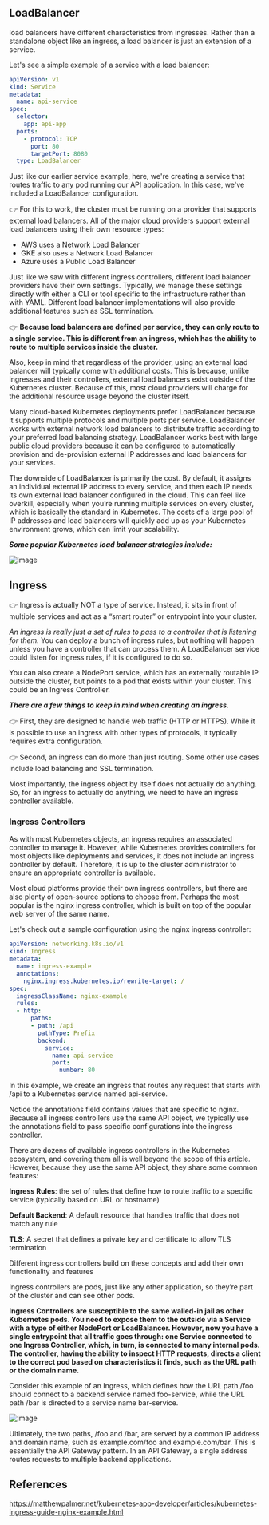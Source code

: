 ## LoadBalancer

load balancers have different characteristics from ingresses. Rather than a standalone object like an ingress, a load balancer is just an extension of a service.

Let's see a simple example of a service with a load balancer:

```yaml
apiVersion: v1
kind: Service
metadata:
  name: api-service
spec:
  selector:
    app: api-app
  ports:
    - protocol: TCP
      port: 80
      targetPort: 8080
  type: LoadBalancer
```

Just like our earlier service example, here, we're creating a service that routes traffic to any pod running our API application. In this case, we've included a LoadBalancer configuration.

👉 For this to work, the cluster must be running on a provider that supports external load balancers. All of the major cloud providers support external load balancers using their own resource types:

- AWS uses a Network Load Balancer
- GKE also uses a Network Load Balancer
- Azure uses a Public Load Balancer

Just like we saw with different ingress controllers, different load balancer providers have their own settings. Typically, we manage these settings directly with either a CLI or tool specific to the infrastructure rather than with YAML. Different load balancer implementations will also provide additional features such as SSL termination.

👉 **Because load balancers are defined per service, they can only route to a single service. This is different from an ingress, which has the ability to route to multiple services inside the cluster.**

Also, keep in mind that regardless of the provider, using an external load balancer will typically come with additional costs. This is because, unlike ingresses and their controllers, external load balancers exist outside of the Kubernetes cluster. Because of this, most cloud providers will charge for the additional resource usage beyond the cluster itself.


Many cloud-based Kubernetes deployments prefer LoadBalancer because it supports multiple protocols and multiple ports per service. LoadBalancer works with external network load balancers to distribute traffic according to your preferred load balancing strategy. LoadBalancer works best with large public cloud providers because it can be configured to automatically provision and de-provision external IP addresses and load balancers for your services.

The downside of LoadBalancer is primarily the cost. By default, it assigns an individual external IP address to every service, and then each IP needs its own external load balancer configured in the cloud. This can feel like overkill, especially when you’re running multiple services on every cluster, which is basically the standard in Kubernetes. The costs of a large pool of IP addresses and load balancers will quickly add up as your Kubernetes environment grows, which can limit your scalability.

***Some popular Kubernetes load balancer strategies include:***

![image](https://user-images.githubusercontent.com/33947539/187860028-f1ea40c7-7543-4e4b-88bb-676980a14780.png)

## Ingress

👉 Ingress is actually NOT a type of service. Instead, it sits in front of multiple services and act as a “smart router” or entrypoint into your cluster.

*An ingress is really just a set of rules to pass to a controller that is listening for them.*
You can deploy a bunch of ingress rules, but nothing will happen unless you have a controller that can process them. A LoadBalancer service could listen for ingress rules, if it is configured to do so.

You can also create a NodePort service, which has an externally routable IP outside the cluster, but points to a pod that exists within your cluster. This could be an Ingress Controller.

***There are a few things to keep in mind when creating an ingress.***

👉 First, they are designed to handle web traffic (HTTP or HTTPS). While it is possible to use an ingress with other types of protocols, it typically requires extra configuration.

👉 Second, an ingress can do more than just routing. Some other use cases include load balancing and SSL termination.

Most importantly, the ingress object by itself does not actually do anything. So, for an ingress to actually do anything, we need to have an ingress controller available.

### Ingress Controllers
As with most Kubernetes objects, an ingress requires an associated controller to manage it. However, while Kubernetes provides controllers for most objects like deployments and services, it does not include an ingress controller by default. Therefore, it is up to the cluster administrator to ensure an appropriate controller is available.

Most cloud platforms provide their own ingress controllers, but there are also plenty of open-source options to choose from. Perhaps the most popular is the nginx ingress controller, which is built on top of the popular web server of the same name.

Let's check out a sample configuration using the nginx ingress controller:

```yaml
apiVersion: networking.k8s.io/v1
kind: Ingress
metadata:
  name: ingress-example
  annotations:
    nginx.ingress.kubernetes.io/rewrite-target: /
spec:
  ingressClassName: nginx-example
  rules:
  - http:
      paths:
      - path: /api
        pathType: Prefix
        backend:
          service:
            name: api-service
            port:
              number: 80
  ```

In this example, we create an ingress that routes any request that starts with /api to a Kubernetes service named api-service.

Notice the annotations field contains values that are specific to nginx. Because all ingress controllers use the same API object, we typically use the annotations field to pass specific configurations into the ingress controller.

There are dozens of available ingress controllers in the Kubernetes ecosystem, and covering them all is well beyond the scope of this article. However, because they use the same API object, they share some common features:

**Ingress Rules**: the set of rules that define how to route traffic to a specific service (typically based on URL or hostname)

**Default Backend**: A default resource that handles traffic that does not match any rule

**TLS**: A secret that defines a private key and certificate to allow TLS termination

Different ingress controllers build on these concepts and add their own functionality and features

Ingress controllers are pods, just like any other application, so they’re part of the cluster and can see other pods.

**Ingress Controllers are susceptible to the same walled-in jail as other Kubernetes pods. You need to expose them to the outside via a Service with a type of either NodePort or LoadBalancer. However, now you have a single entrypoint that all traffic goes through: one Service connected to one Ingress Controller, which, in turn, is connected to many internal pods. The controller, having the ability to inspect HTTP requests, directs a client to the correct pod based on characteristics it finds, such as the URL path or the domain name.**

Consider this example of an Ingress, which defines how the URL path /foo should connect to a backend service named foo-service, while the URL path /bar is directed to a service name bar-service.

![image](https://user-images.githubusercontent.com/33947539/187853817-3866f7f1-3835-40e2-a687-1a3a980ef956.png)

Ultimately, the two paths, /foo and /bar, are served by a common IP address and domain name, such as example.com/foo and example.com/bar. This is essentially the API Gateway pattern. In an API Gateway, a single address routes requests to multiple backend applications.

## References
https://matthewpalmer.net/kubernetes-app-developer/articles/kubernetes-ingress-guide-nginx-example.html






